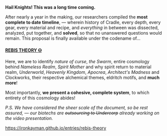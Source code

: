 **Hail Knights! This was a long time coming.**

After nearly a year in the making, our researchers compiled the **most complete to date timeline**, — wherein history of Cradle, every depth, every gear, every material and recipe, and _everything_ in between was dissected, analyzed, put together, and **solved**, so that no unanswered questions would remain. This proposal is finally available under the codename of...

[**REBIS THEORY 🜔**](https://ironkayman.github.io/entries/rebis-theory)

Here, we are to identify _nature of curse_, _the Swarm_, entire cosmology behind _Nameless Realm_, _Spirit Mother_ and why spirit return to material realm, _Underworld_, _Heavenly Kingdom_, _Apocrea_, _Architect's Madness_ and Clockworks, their respective alchemical themes, eldritch motifs, and **much more**!

Most importantly, **we present a cohesive, complete system**, to which entirety of this cosmology abides!

_P.S. We have considered the sheer scale of the document, so be rest assured, — our biotechs are ~~outsourcing to Undercorp~~ already working on the video presentation._

https://ironkayman.github.io/entries/rebis-theory
